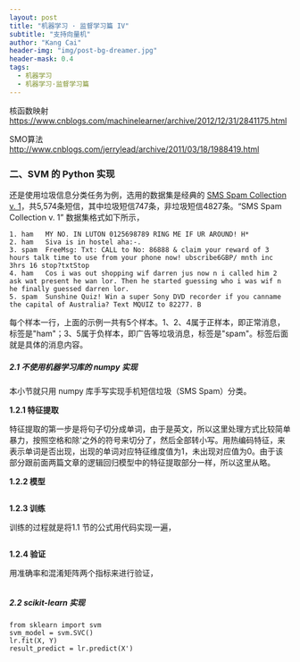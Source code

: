 ```yaml
---
layout: post
title: "机器学习 · 监督学习篇 IV"
subtitle: "支持向量机"
author: "Kang Cai"
header-img: "img/post-bg-dreamer.jpg"
header-mask: 0.4
tags:
  - 机器学习
  - 机器学习·监督学习篇
---
```


核函数映射
https://www.cnblogs.com/machinelearner/archive/2012/12/31/2841175.html

SMO算法
http://www.cnblogs.com/jerrylead/archive/2011/03/18/1988419.html


### 二、SVM 的 Python 实现

还是使用垃圾信息分类任务为例，选用的数据集是经典的 [SMS Spam Collection v. 1](http://www.dt.fee.unicamp.br/~tiago/smsspamcollection/)，共5,574条短信，其中垃圾短信747条，非垃圾短信4827条。“SMS Spam Collection v. 1” 数据集格式如下所示，

```buildoutcfg
1. ham   MY NO. IN LUTON 0125698789 RING ME IF UR AROUND! H*
2. ham   Siva is in hostel aha:-.
3. spam  FreeMsg: Txt: CALL to No: 86888 & claim your reward of 3 hours talk time to use from your phone now! ubscribe6GBP/ mnth inc 3hrs 16 stop?txtStop
4. ham   Cos i was out shopping wif darren jus now n i called him 2 ask wat present he wan lor. Then he started guessing who i was wif n he finally guessed darren lor.
5. spam  Sunshine Quiz! Win a super Sony DVD recorder if you canname the capital of Australia? Text MQUIZ to 82277. B
```

每个样本一行，上面的示例一共有5个样本。1、2、4属于正样本，即正常消息，标签是"ham"；3、5属于负样本，即广告等垃圾消息，标签是"spam"。标签后面就是具体的消息内容。

##### 2.1 不使用机器学习库的 numpy 实现

本小节就只用 numpy 库手写实现手机短信垃圾（SMS Spam）分类。

**1.2.1 特征提取**

特征提取的第一步是将句子切分成单词，由于是英文，所以这里处理方式比较简单暴力，按照空格和除'之外的符号来切分了，然后全部转小写。用热编码特征，来表示单词是否出现，出现的单词对应特征维度值为1，未出现对应值为0。由于该部分跟前面两篇文章的逻辑回归模型中的特征提取部分一样，所以这里从略。

**1.2.2 模型**

```buildoutcfg

```

**1.2.3 训练**

训练的过程就是将1.1 节的公式用代码实现一遍，

```buildoutcfg

```

**1.2.4 验证**

用准确率和混淆矩阵两个指标来进行验证，

```buildoutcfg

```

##### 2.2 scikit-learn 实现


```buildoutcfg
from sklearn import svm
svm_model = svm.SVC()
lr.fit(X, Y)
result_predict = lr.predict(X')
```